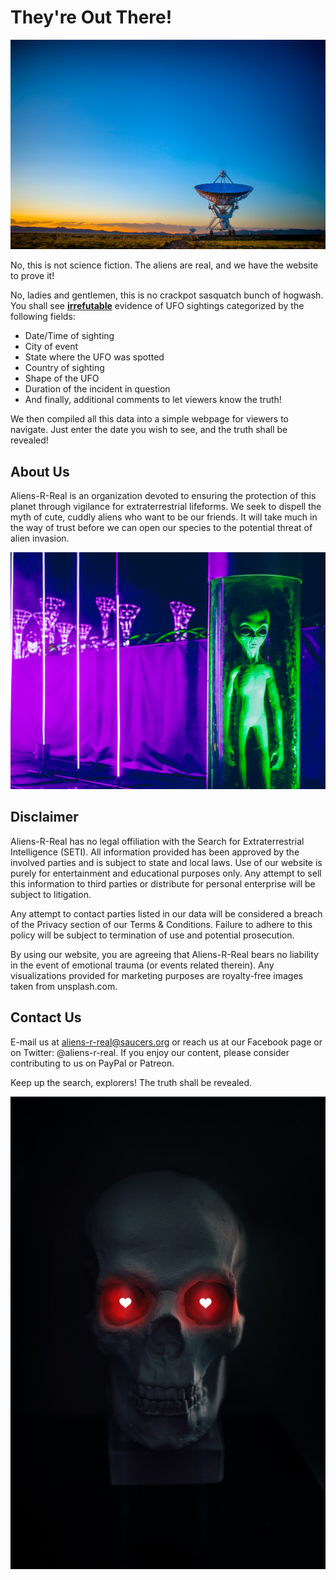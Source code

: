 # They're Out There!
![satellite](https://raw.githubusercontent.com/AllCAPs788/UFOs_Are_Out_There/main/static/images/satellite.jpg)

No, this is not science fiction. The aliens are real, and we have the website to prove it!

No, ladies and gentlemen, this is no crackpot sasquatch bunch of hogwash. You shall see [**irrefutable**](https://github.com/AllCAPs788/UFOs_Are_Out_There/blob/main/static/js/data.js) evidence of UFO sightings categorized by the following fields:

* Date/Time of sighting
* City of event
* State where the UFO was spotted
* Country of sighting
* Shape of the UFO
* Duration of the incident in question
* And finally, additional comments to let viewers know the truth!

We then compiled all this data into a simple webpage for viewers to navigate. Just enter the date you wish to see, and the truth shall be revealed!

## About Us

Aliens-R-Real is an organization devoted to ensuring the protection of this planet through vigilance for extraterrestrial lifeforms. We seek to dispell the myth of cute, cuddly aliens who want to be our friends. It will take much in the way of trust before we can open our species to the potential threat of alien invasion. 

![greenTube](https://raw.githubusercontent.com/AllCAPs788/UFOs_Are_Out_There/main/static/images/alien_green_tube.jpg)
## Disclaimer

Aliens-R-Real has no legal offiliation with the Search for Extraterrestrial Intelligence (SETI). All information provided has been approved by the involved parties and is subject to state and local laws. Use of our website is purely for entertainment and educational purposes only. Any attempt to sell this information to third parties or distribute for personal enterprise will be subject to litigation.

Any attempt to contact parties listed in our data will be considered a breach of the Privacy section of our Terms & Conditions. Failure to adhere to this policy will be subject to termination of use and potential prosecution. 

By using our website, you are agreeing that Aliens-R-Real bears no liability in the event of emotional trauma (or events related therein). Any visualizations provided for marketing purposes are royalty-free images taken from unsplash.com. 

## Contact Us
E-mail us at aliens-r-real@saucers.org or reach us at our Facebook page or on Twitter: @aliens-r-real. If you enjoy our content, please consider contributing to us on PayPal or Patreon. 

Keep up the search, explorers! The truth shall be revealed. 

![redEyes](https://raw.githubusercontent.com/AllCAPs788/UFOs_Are_Out_There/main/static/images/red_alien_skull.jpg)